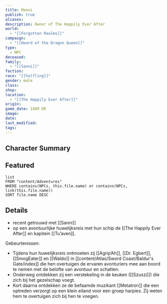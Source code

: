 ```yaml
---
title: Manni
publish: true
aliases: 
description: Owner of The Happily Ever After
world:
  - "[[Forgotten Realms]]"
campaign:
  - "[[Hoard of the Dragon Queen]]"
type:
  - NPC
deceased: 
family:
  - "[[Sanni]]"
faction: 
race: "[[halfling]]"
gender: male
class: 
shop: 
location:
  - "[[The Happily Ever After]]"
origin: 
game_date: 1489 DR
image: 
date: 
last_modified: 
tags: 
---
```

## Character Summary

## Featured
```dataview
list
FROM "content/Adventures"
WHERE contains(NPCs, this.file.name) or contains(NPCs, link(this.file.name))
SORT file.name DESC
```
## Details
* recent getrouwd met [[Sanni]]
* op een avontuurlijke huwelijksreis met hun schip de [[The Happily Ever After]] en kapitein [[Tu’aven]]. 

Gebeurtenissen:
* Tijdens hun huwelijksreis ontmoeten zij [[Agrip’Ah]], [[Dr. Egbert]], [[SmogEater]] en [[Waldo]] in [[content/Atlas/Sword Coast/Baldur's Gate/index]] die hen overtuigen de ervaren avonturiers mee aan boord te nemen met de belofte van avontuur en schatten. 
* Onderweg ontdekken zij een verstekeling in de keuken ([[Szuszi]]) die zich bij het gezelschap voegt.
* Kort daarna ontdekken ze de befaamde muzikant [[Metatron]] die een optreden verzorgt op een klein eiland voor een groep harpies. Zij weten hem te overtuigen zich bij hen te voegen. 

